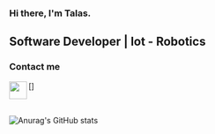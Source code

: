 ### Hi there, I'm Talas.
	
	
## Software Developer | Iot - Robotics

### Contact me

[<a href="mrtalas.com"><img height="32" width="32" src="https://unpkg.com/simple-icons@v6/icons/linkedin.svg" align="left" /></a>]

<br />

![Anurag's GitHub stats](https://github-readme-stats.vercel.app/api/top-langs/?username=MrTalas&layout=demo)




	
